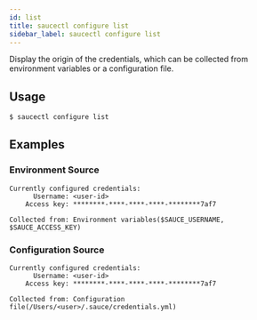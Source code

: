 ```yaml
---
id: list
title: saucectl configure list
sidebar_label: saucectl configure list
---
```



Display the origin of the credentials, which can be collected from environment variables or a configuration file.

## Usage

```bash
$ saucectl configure list
```

## Examples

### Environment Source

```
Currently configured credentials:
	  Username: <user-id>
	Access key: ********-****-****-****-********7af7

Collected from: Environment variables($SAUCE_USERNAME, $SAUCE_ACCESS_KEY)
```

### Configuration Source

```
Currently configured credentials:
	  Username: <user-id>
	Access key: ********-****-****-****-********7af7

Collected from: Configuration file(/Users/<user>/.sauce/credentials.yml)
```